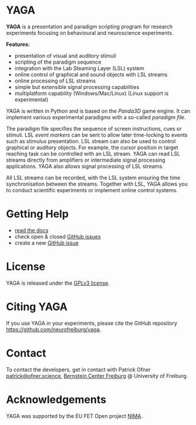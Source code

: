 # YAGA

**YAGA** is a presentation and paradigm scripting program for research experiments focusing on behavioural and neuroscience experiments.

**Features:**

-   presentation of visual and auditory stimuli
-   scripting of the paradigm sequence
-   integration with the Lab Steaming Layer (LSL) system
-   online control of graphical and sound objects with LSL streams
-   online processing of LSL streams
-   simple but extensible signal processing capabilities
-   multiplatform capability (Windows/Mac/Linux) (Linux support is experimental)

YAGA is written in Python and is based on the _Panda3D_ game engine. It can implement various experimental paradigms with a so-called _paradigm file_.

The paradigm file specifies the sequence of screen instructions, cues or stimuli. LSL _event markers_ can be sent to allow later time-locking to events such as stimulus presentation. LSL stream can also be used to control graphical or auditory objects. For example, the cursor position in target reaching task can be controlled with an LSL stream. YAGA can read LSL streams directly from amplifiers or intermediate signal processing applications. YAGA also allows signal processing of LSL streams.

All LSL streams can be recorded, with the LSL system ensuring the time synchronisation between the streams. Together with LSL, YAGA allows you to conduct scientific experiments or implement online control systems.

# Getting Help

* [read the docs](https://yaga.readthedocs.io)
* check open & closed [GitHub issues](https://github.com/neurofreiburg/yaga/issues)
* create a new [GitHub issue](https://github.com/neurofreiburg/yaga/issues)

# License

YAGA is released under the [GPLv3 license](license.md).

# Citing YAGA

If you use YAGA in your experiments, please cite the GitHub repository <https://github.com/neurofreiburg/yaga>.

# Contact

To contact the developers, get in contact with Patrick Ofner <patrick@ofner.science>, [Bernstein Center Freiburg](https://www.bcf.uni-freiburg.de) @ University of Freiburg.

# Acknowledgements

YAGA was supported by the EU FET Open project [NIMA](https://nima-project.eu).
